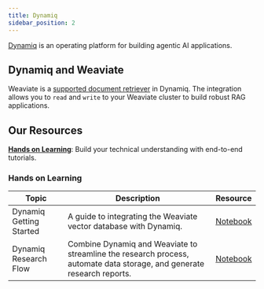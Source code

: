 ```yaml
---
title: Dynamiq
sidebar_position: 2
---
```


[Dynamiq](https://www.getdynamiq.ai/) is an operating platform for building agentic AI applications.
 

## Dynamiq and Weaviate
Weaviate is a [supported document retriever](https://docs.getdynamiq.ai/low-code-builder/rag-nodes/inference-rag-workflow/document-retrievers#weaviate-retriever) in Dynamiq. The integration allows you to `read` and `write` to your Weaviate cluster to build robust RAG applications.

## Our Resources 
[**Hands on Learning**](#hands-on-learning): Build your technical understanding with end-to-end tutorials.

### Hands on Learning

| Topic | Description | Resource | 
| --- | --- | --- |
| Dynamiq Getting Started | A guide to integrating the Weaviate vector database with Dynamiq. | [Notebook](https://github.com/weaviate/recipes/blob/main/integrations/llm-agent-frameworks/dynamiq/dynamiq-getting-started.ipynb) | 
| Dynamiq Research Flow | Combine Dynamiq and Weaviate to streamline the research process, automate data storage, and generate research reports. | [Notebook](https://github.com/weaviate/recipes/blob/main/integrations/llm-agent-frameworks/dynamiq/dynamiq-research-workflow.ipynb) |